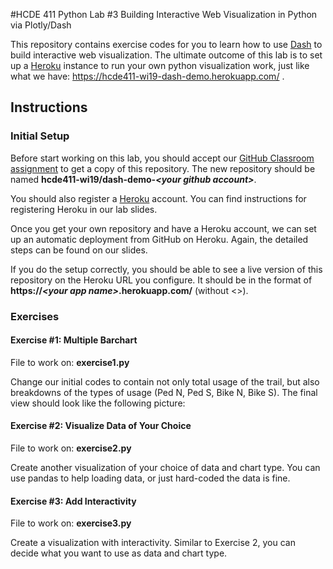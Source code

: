 #HCDE 411 Python Lab #3 Building Interactive Web Visualization in Python via Plotly/Dash

This repository contains exercise codes for you to learn how to use 
[Dash](https://dash.plot.ly/) to build interactive web visualization. 
The ultimate outcome of this lab is to set up a [Heroku](https://www.heroku.com/) 
instance to run your own python visualization work, just like what we have: 
https://hcde411-wi19-dash-demo.herokuapp.com/ .


## Instructions 

### Initial Setup
Before start working on this lab, you should accept our 
[GitHub Classroom assignment](https://classroom.github.com/a/pwOFdIcK) to get a copy of this repository. 
The new repository should be named **hcde411-wi19/dash-demo-_\<your github account\>_**.

You should also register a [Heroku](https://www.heroku.com/) account. 
You can find instructions for registering Heroku in our lab slides.

Once you get your own repository and have a Heroku account, 
we can set up an automatic deployment from GitHub on Heroku. Again,
the detailed steps can be found on our slides.

If you do the setup correctly, you should be able to see a live version of 
this repository on the Heroku URL you configure. It should be in the format
of **https://_\<your app name\>_.herokuapp.com/** (without <>).

### Exercises
#### Exercise #1: Multiple Barchart
File to work on: **exercise1.py**

Change our initial codes to contain not only total usage of the trail, but also 
breakdowns of the types of usage (Ped N, Ped S, Bike N, Bike S). 
The final view should look like the following picture:


#### Exercise #2: Visualize Data of Your Choice

File to work on: **exercise2.py**

Create another visualization of your choice of data and chart type. 
You can use pandas to help loading data, or just hard-coded the data is fine.

#### Exercise #3: Add Interactivity

File to work on: **exercise3.py**

Create a visualization with interactivity. Similar to Exercise 2, you can decide what you want to use as data and 
chart type. 